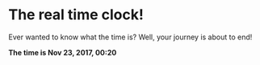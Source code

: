 # The real time clock!

Ever wanted to know what the time is? Well, your journey is about to end!

**The time is Nov 23, 2017, 00:20**